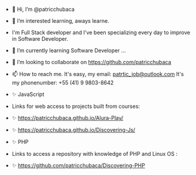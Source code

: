 
- 👋 Hi, I’m @patricchubaca
- 👀  I’m interested learning, aways learne.
- I'm Full Stack developer and I've been specializing every day to improve in Software Developer.
- 🌱 I’m currently learning Software Developer ...
- 💞️ I’m looking to collaborate on https://github.com/patricchubaca
- 📫 How to reach me. It's easy, my email: patrtic_job@outlook.com It's my phonenumber: +55 (41) 9 9803-8642

-  ✨ JavaScript
  - Links for web access to projects built from courses:
  -  ✨ https://patricchubaca.github.io/Alura-Play/
  -  ✨ https://patricchubaca.github.io/Discovering-Js/

-  ✨ PHP
  - Links to access a repository with knowledge of PHP and Linux OS :
  - ✨ https://github.com/patricchubaca/Discovering-PHP

